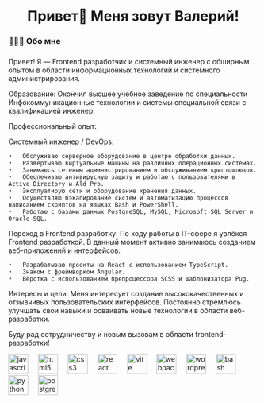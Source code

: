 <h1 align="center">Привет👋 Меня зовут Валерий!</h1>

<h3 align="left">👨🏻‍💻 Обо мне</h3>

###

<p align="left">Привет! Я — Frontend разработчик и системный инженер с обширным опытом в области информационных технологий и системного администрирования.

Образование:
Окончил высшее учебное заведение по специальности Инфокоммуникационные технологии и системы специальной связи с квалификацией инженер.

Профессиональный опыт:

Системный инженер / DevOps:

	•	Обслуживаю серверное оборудование в центре обработки данных.
	•	Развертываю виртуальные машины на различных операционных системах.
	•	Занимаюсь сетевым администрированием и обслуживанием криптошлюзов.
	•	Обеспечиваю антивирусную защиту и работаю с пользователями в Active Directory и Ald Pro.
	•	Эксплуатирую сети и оборудование хранения данных.
	•	Осуществляю бэкапирование систем и автоматизацию процессов написанием скриптов на языках Bash и PowerShell.
	•	Работаю с базами данных PostgreSQL, MySQL, Microsoft SQL Server и Oracle SQL.

Переход в Frontend разработку:
По ходу работы в IT-сфере я увлёкся Frontend разработкой. В данный момент активно занимаюсь созданием веб-приложений и интерфейсов:

	•	Разрабатываю проекты на React с использованием TypeScript.
	•	Знаком с фреймворком Angular.
	•	Вёрстка с использованием препроцессора SCSS и шаблонизатора Pug.

Интересы и цели:
Меня интересует создание высококачественных и отзывчивых пользовательских интерфейсов. Постоянно стремлюсь улучшать свои навыки и осваивать новые технологии в области веб-разработки.

Буду рад сотрудничеству и новым вызовам в области frontend-разработки!</p>


<div align="left">
  <img src="https://cdn.jsdelivr.net/gh/devicons/devicon/icons/javascript/javascript-original.svg" height="40" alt="javascript logo"  />
  <img width="12" />
  <img src="https://cdn.jsdelivr.net/gh/devicons/devicon/icons/html5/html5-original.svg" height="40" alt="html5 logo"  />
  <img width="12" />
  <img src="https://cdn.jsdelivr.net/gh/devicons/devicon/icons/css3/css3-original.svg" height="40" alt="css3 logo"  />
  <img width="12" />
  <img src="https://cdn.jsdelivr.net/gh/devicons/devicon/icons/react/react-original.svg" height="40" alt="react logo"  />
  <img width="12" />
  <img src="https://skillicons.dev/icons?i=vite" height="40" alt="vite logo"  />
  <img width="12" />
  <img src="https://cdn.simpleicons.org/webpack/8DD6F9" height="40" alt="webpack logo"  />
  <img width="12" />
  <img src="https://skillicons.dev/icons?i=wordpress" height="40" alt="wordpress logo"  />
  <img width="12" />
  <img src="https://cdn.simpleicons.org/gnubash/4EAA25" height="40" alt="bash logo"  />
  <img width="12" />
  <img src="https://skillicons.dev/icons?i=py" height="40" alt="python logo"  />
  <img width="12" />
  <img src="https://skillicons.dev/icons?i=postgres" height="40" alt="postgresql logo"  />
</div>

###

